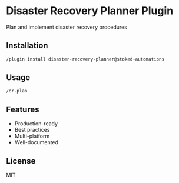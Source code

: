 # Disaster Recovery Planner Plugin

Plan and implement disaster recovery procedures

## Installation

```bash
/plugin install disaster-recovery-planner@stoked-automations
```

## Usage

```bash
/dr-plan
```

## Features

- Production-ready
- Best practices
- Multi-platform
- Well-documented

## License

MIT
